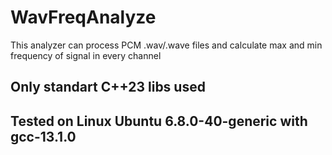 # WavFreqAnalyze
This analyzer can process PCM .wav/.wave files and calculate max and min frequency of signal in every channel

## Only standart C++23 libs used
## Tested on Linux Ubuntu 6.8.0-40-generic with gcc-13.1.0

